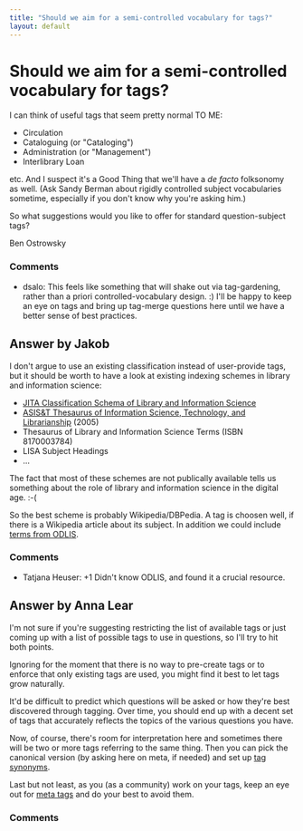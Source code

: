 ```yaml
---
title: "Should we aim for a semi-controlled vocabulary for tags?"
layout: default
---
```

Should we aim for a semi-controlled vocabulary for tags?
=====================
I can think of useful tags that seem pretty normal TO ME:

-   Circulation
-   Cataloguing (or "Cataloging")
-   Administration (or "Management")
-   Interlibrary Loan

etc. And I suspect it's a Good Thing that we'll have a *de facto*
folksonomy as well. (Ask Sandy Berman about rigidly controlled subject
vocabularies sometime, especially if you don't know why you're asking
him.)

So what suggestions would you like to offer for standard
question-subject tags?

Ben Ostrowsky

### Comments ###
* dsalo: This feels like something that will shake out via tag-gardening, rather
than a priori controlled-vocabulary design. :) I'll be happy to keep an
eye on tags and bring up tag-merge questions here until we have a better
sense of best practices.


Answer by Jakob
----------------
I don't argue to use an existing classification instead of user-provide
tags, but it should be worth to have a look at existing indexing schemes
in library and information science:

-   [JITA Classification Schema of Library and Information
    Science](http://eprints.rclis.org/cms/jita/)
-   [ASIS&T Thesaurus of Information Science, Technology, and
    Librarianship](http://books.infotoday.com/asist/TheInfoSciLib3.shtml)
    (2005)
-   Thesaurus of Library and Information Science Terms (ISBN 8170003784)
-   LISA Subject Headings
-   ...

The fact that most of these schemes are not publically available tells
us something about the role of library and information science in the
digital age. :-(

So the best scheme is probably Wikipedia/DBPedia. A tag is choosen well,
if there is a Wikipedia article about its subject. In addition we could
include [terms from ODLIS](http://www.abc-clio.com/ODLIS/odlis_A.aspx).

### Comments ###
* Tatjana Heuser: +1 Didn't know ODLIS, and found it a crucial resource.

Answer by Anna Lear
----------------
I'm not sure if you're suggesting restricting the list of available tags
or just coming up with a list of possible tags to use in questions, so
I'll try to hit both points.

Ignoring for the moment that there is no way to pre-create tags or to
enforce that only existing tags are used, you might find it best to let
tags grow naturally.

It'd be difficult to predict which questions will be asked or how
they're best discovered through tagging. Over time, you should end up
with a decent set of tags that accurately reflects the topics of the
various questions you have.

Now, of course, there's room for interpretation here and sometimes there
will be two or more tags referring to the same thing. Then you can pick
the canonical version (by asking here on meta, if needed) and set up
[tag
synonyms](http://meta.stackoverflow.com/questions/70710/what-are-tag-synonyms-how-do-they-work).

Last but not least, as you (as a community) work on your tags, keep an
eye out for [meta
tags](http://blog.stackoverflow.com/2010/08/the-death-of-meta-tags/) and
do your best to avoid them.

### Comments ###


